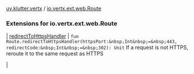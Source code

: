 [uy.klutter.vertx](../index.md) / [io.vertx.ext.web.Route](.)


### Extensions for io.vertx.ext.web.Route


| [redirectToHttpsHandler](redirect-to-https-handler.md) | `fun Route.redirectToHttpsHandler(httpsPort:&nbsp;Int&nbsp;=&nbsp;443, redirectCode:&nbsp;Int&nbsp;=&nbsp;302): Unit`
If a request is not HTTPS, reroute it to the same request as HTTPS

 |

